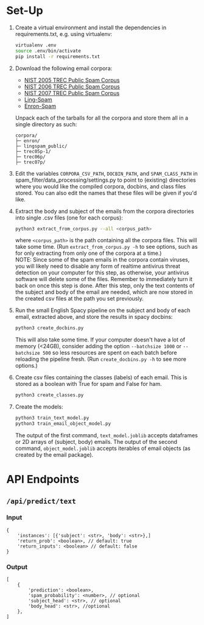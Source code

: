 # Set-Up

1. Create a virtual environment and install the dependencies in requirements.txt, e.g. using virtualenv:

    ```bash
    virtualenv .env
    source .env/bin/activate
    pip install -r requirements.txt
    ```

2. Download the following email corpora:
    - [NIST 2005 TREC Public Spam Corpus](https://plg.uwaterloo.ca/cgi-bin/cgiwrap/gvcormac/foo)
    - [NIST 2006 TREC Public Spam Corpus](https://plg.uwaterloo.ca/cgi-bin/cgiwrap/gvcormac/foo06)
    - [NIST 2007 TREC Public Spam Corpus](https://plg.uwaterloo.ca/cgi-bin/cgiwrap/gvcormac/foo07)
    - [Ling-Spam](http://www.aueb.gr/users/ion/data/lingspam_public.tar.gz)
    - [Enron-Spam](https://www2.aueb.gr/users/ion/data/enron-spam/)
    
    Unpack each of the tarballs for all the corpora and store them all in a single directory as such:

    ```text
    corpora/
    ├─ enron/
    ├─ lingspam_public/
    ├─ trec05p-1/
    ├─ trec06p/
    ├─ trec07p/
    ```

3. Edit the variables `CORPORA_CSV_PATH`, `DOCBIN_PATH`, and `SPAM_CLASS_PATH` in spam_filter/data_processing/settings.py to point to (existing) directories where you would like the compiled corpora, docbins, and class files stored. You can also edit the names that these files will be given if you'd like.
4. Extract the body and subject of the emails from the corpora directories into single .csv files (one for each corpus):

    ```bash
    python3 extract_from_corpus.py --all <corpus_path>
    ```

    where `<corpus_path>` is the path containing all the corpora files. This will take some time. (Run `extract_from_corpus.py -h` to see options, such as for only extracting from only one of the corpora at a time.) \
    NOTE: Since some of the spam emails in the corpora contain viruses, you will likely need to disable any form of realtime antivirus threat detection on your computer for this step, as otherwise, your antivirus software will delete some of the files. Remember to immediately turn it back on once this step is done. After this step, only the text contents of the subject and body of the email are needed, which are now stored in the created csv files at the path you set previously.
5. Run the small English Spacy pipeline on the subject and body of each email, extracted above, and store the results in spacy docbins:

    ```bash
    python3 create_docbins.py
    ```

    This will also take some time. If your computer doesn't have a lot of memory (<24GB), consider adding the option `--batchsize 1000` or `--batchsize 500` so less resources are spent on each batch before reloading the pipeline fresh. (Run `create_docbins.py -h` to see more options.)
6. Create csv files containing the classes (labels) of each email. This is stored as a boolean with True for spam and False for ham.
    ```bash
    python3 create_classes.py
    ```
7. Create the models:
    ```bash
    python3 train_text_model.py
    python3 train_email_object_model.py
    ```
    The output of the first command, `text_model.joblib` accepts dataframes or 2D arrays of (subject, body) emails.
    The output of the second command, `object_model.joblib` accepts iterables of email objects (as created by the email package).

# API Endpoints

## `/api/predict/text` 

### Input

```jsonc
{
    'instances': [{'subject': <str>, 'body': <str>},]
    'return_prob': <boolean>, // default: true
    'return_inputs': <boolean> // default: false
}
```

### Output

```jsonc
[
    {
        'prediction': <boolean>,
        'spam_probability': <number>, // optional
        'subject_head': <str>, // optional
        'body_head': <str>, //optional
    },
]
```